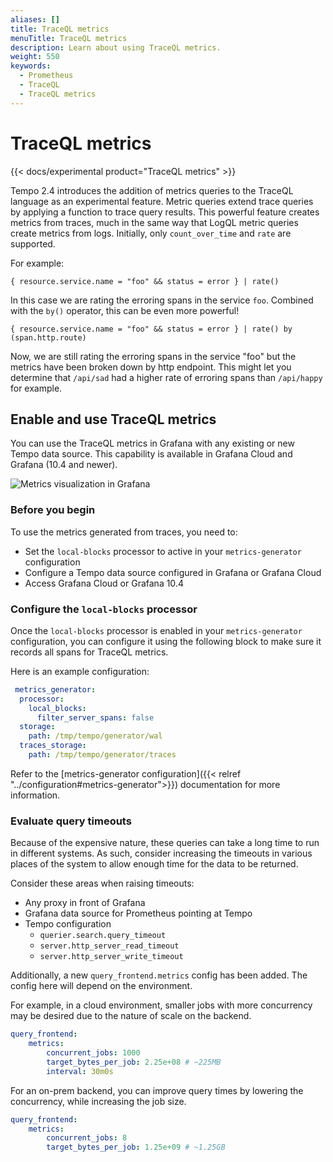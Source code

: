 ```yaml
---
aliases: []
title: TraceQL metrics
menuTitle: TraceQL metrics
description: Learn about using TraceQL metrics.
weight: 550
keywords:
  - Prometheus
  - TraceQL
  - TraceQL metrics
---
```


# TraceQL metrics

{{< docs/experimental product="TraceQL metrics" >}}

Tempo 2.4 introduces the addition of metrics queries to the TraceQL language as an experimental feature.
Metric queries extend trace queries by applying a function to trace query results.
This powerful feature creates metrics from traces, much in the same way that LogQL metric queries create metrics from logs.
Initially, only `count_over_time` and `rate` are supported.

For example:
```
{ resource.service.name = "foo" && status = error } | rate()
```

In this case we are rating the erroring spans in the service `foo`.
Combined with the `by()` operator, this can be even more powerful!

```
{ resource.service.name = "foo" && status = error } | rate() by (span.http.route)
```

Now, we are still rating the erroring spans in the service "foo" but the metrics have been broken
down by http endpoint. This might let you determine that `/api/sad` had a higher rate of erroring
spans than `/api/happy` for example.

## Enable and use TraceQL metrics

You can use the TraceQL metrics in Grafana with any existing or new Tempo data source.
This capability is available in Grafana Cloud and Grafana (10.4 and newer).

![Metrics visualization in Grafana](/media/docs/tempo/metrics-explore-sample-2.4.png)

### Before you begin

To use the metrics generated from traces, you need to:

* Set the `local-blocks` processor to active in your `metrics-generator` configuration
* Configure a Tempo data source configured in Grafana or Grafana Cloud
* Access Grafana Cloud or Grafana 10.4

### Configure the `local-blocks` processor

Once the `local-blocks` processor is enabled in your `metrics-generator`
configuration, you can configure it using the following block to make sure
it records all spans for TraceQL metrics.

Here is an example configuration: 
```yaml
 metrics_generator:
  processor:
    local_blocks:
      filter_server_spans: false
  storage:
    path: /tmp/tempo/generator/wal
  traces_storage:
    path: /tmp/tempo/generator/traces
```

Refer to the [metrics-generator configuration]({{< relref "../configuration#metrics-generator">}}) documentation for more information.

### Evaluate query timeouts

Because of the expensive nature, these queries can take a long time to run in different systems.
As such, consider increasing the timeouts in various places of
the system to allow enough time for the data to be returned.

Consider these areas when raising timeouts:

- Any proxy in front of Grafana
- Grafana data source for Prometheus pointing at Tempo
- Tempo configuration
  - `querier.search.query_timeout`
  - `server.http_server_read_timeout`
  - `server.http_server_write_timeout`

Additionally, a new `query_frontend.metrics` config has been added.  The config
here will depend on the environment.

For example, in a cloud environment, smaller jobs with more concurrency may be
desired due to the nature of scale on the backend.

```yaml
query_frontend:
    metrics:
        concurrent_jobs: 1000
        target_bytes_per_job: 2.25e+08 # ~225MB
        interval: 30m0s
```

For an on-prem backend, you can improve query times by lowering the concurrency,
while increasing the job size.

```yaml
query_frontend:
    metrics:
        concurrent_jobs: 8
        target_bytes_per_job: 1.25e+09 # ~1.25GB
```